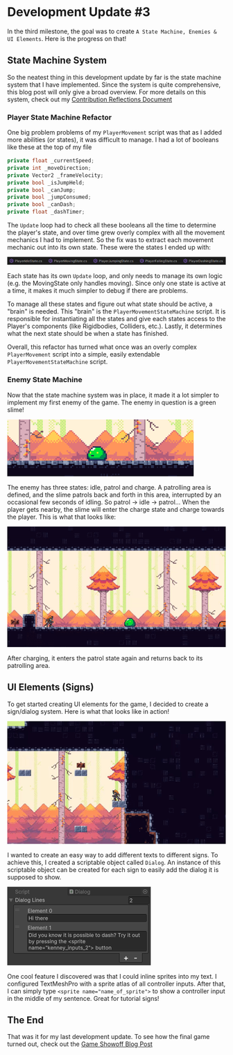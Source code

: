 # Development Update #3
In the third milestone, the goal was to create `A State Machine, Enemies & UI Elements`. Here is the progress on that!


## State Machine System
So the neatest thing in this development update by far is the state machine system that I have implemented. Since the system is quite comprehensive, this blog post will only give a broad overview. For more details on this system, check out my [Contribution Reflections Document](../Contribution%20Reflections/README.md)

### Player State Machine Refactor
One big problem problems of my `PlayerMovement` script was that as I added more abilities (or states), it was difficult to manage. I had a lot of booleans like these at the top of my file

```c#
private float _currentSpeed;
private int _moveDirection;
private Vector2 _frameVelocity;
private bool _isJumpHeld;
private bool _canJump;
private bool _jumpConsumed;
private bool _canDash;
private float _dashTimer;
```

The `Update` loop had to check all these booleans all the time to determine the player's state, and over time grew overly complex with all the movement mechanics I had to implement. So the fix was to extract each movement mechanic out into its own state. These were the states I ended up with:

![Player States](media/player-states.png)

Each state has its own `Update` loop, and only needs to manage its own logic (e.g. the MovingState only handles moving). Since only one state is active at a time, it makes it much simpler to debug if there are problems.

To manage all these states and figure out what state should be active, a "brain" is needed. This "brain" is the `PlayerMovementStateMachine` script. It is responsible for instantiating all the states and give each states access to the Player's components (like Rigidbodies, Colliders, etc.). Lastly, it determines what the next state should be when a state has finished.

Overall, this refactor has turned what once was an overly complex `PlayerMovement` script into a simple, easily extendable `PlayerMovementStateMachine` script.

### Enemy State Machine
Now that the state machine system was in place, it made it a lot simpler to implement my first enemy of the game. The enemy in question is a green slime!

![Green Slime](media/green-slime.png)

The enemy has three states: idle, patrol and charge. A patrolling area is defined, and the slime patrols back and forth in this area, interrupted by an occasional few seconds of idling. So patrol -> idle -> patrol... When the player gets nearby, the slime will enter the charge state and charge towards the player. This is what that looks like:

![Slime Charging at Player](media/slime-charge.gif)

After charging, it enters the patrol state again and returns back to its patrolling area.


## UI Elements (Signs)
To get started creating UI elements for the game, I decided to create a sign/dialog system. Here is what that looks like in action!

![Sign Dialog](media/sign-dialog.gif)

I wanted to create an easy way to add different texts to different signs. To achieve this, I created a scriptable object called `Dialog`. An instance of this scriptable object can be created for each sign to easily add the dialog it is supposed to show.

![Scriptable Object](media/dialog-scriptable-object.png)

One cool feature I discovered was that I could inline sprites into my text. I configured TextMeshPro with a sprite atlas of all controller inputs. After that, I can simply type `<sprite name="name_of_sprite">` to show a controller input in the middle of my sentence. Great for tutorial signs!

## The End
That was it for my last development update. To see how the final game turned out, check out the [Game Showoff Blog Post](../Game%20Showoff/README.md)